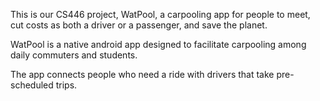 This is our CS446 project, WatPool, a carpooling app for people to meet, cut costs as both a driver or a passenger, and save the planet. 

WatPool is a native android app designed to facilitate carpooling among daily commuters and students. 

The app connects people who need a ride with drivers that take pre-scheduled trips.
